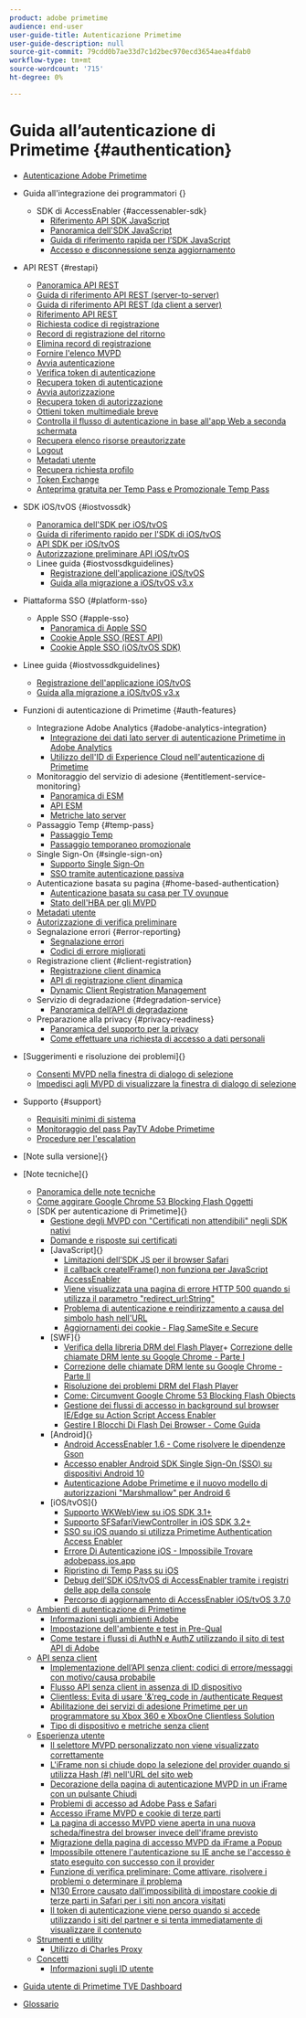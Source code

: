 ```yaml
---
product: adobe primetime
audience: end-user
user-guide-title: Autenticazione Primetime
user-guide-description: null
source-git-commit: 79cdd0b7ae33d7c1d2bec970ecd3654aea4fdab0
workflow-type: tm+mt
source-wordcount: '715'
ht-degree: 0%

---
```



# Guida all’autenticazione di Primetime {#authentication}

+ [Autenticazione Adobe Primetime](/help/authentication/home.md)
+ Guida all&#39;integrazione dei programmatori {}
   + SDK di AccessEnabler {#accessenabler-sdk}
      + [Riferimento API SDK JavaScript](/help/authentication/javascript-sdk-api-reference.md)
      + [Panoramica dell&#39;SDK JavaScript](/help/authentication/javascript-sdk-overview.md)
      + [Guida di riferimento rapida per l’SDK JavaScript](/help/authentication/javascript-sdk-cookbook.md)
      + [Accesso e disconnessione senza aggiornamento](/help/authentication/refreshless-login-and-logout.md)
+ API REST {#restapi}
   + [Panoramica API REST](/help/authentication/rest-api-overview.md)
   + [Guida di riferimento API REST (server-to-server)](/help/authentication/rest-api-cookbook-servertoserver.md)
   + [Guida di riferimento API REST (da client a server)](/help/authentication/rest-api-cookbook-clienttoserver.md)
   + [Riferimento API REST](/help/authentication/rest-api-reference.md)
   + [Richiesta codice di registrazione](/help/authentication/registration-code-request.md)
   + [Record di registrazione del ritorno](/help/authentication/return-registration-record.md)
   + [Elimina record di registrazione](/help/authentication/delete-registration-record.md)
   + [Fornire l&#39;elenco MVPD](/help/authentication/provide-mvpd-list.md)
   + [Avvia autenticazione](/help/authentication/initiate-authentication.md)
   + [Verifica token di autenticazione](/help/authentication/check-authentication-token.md)
   + [Recupera token di autenticazione](/help/authentication/retrieve-authentication-token.md)
   + [Avvia autorizzazione](/help/authentication/initiate-authorization.md)
   + [Recupera token di autorizzazione](/help/authentication/retrieve-authorization-token.md)
   + [Ottieni token multimediale breve](/help/authentication/obtain-short-media-token.md)
   + [Controlla il flusso di autenticazione in base all&#39;app Web a seconda schermata](/help/authentication/check-authentication-flow-by-second-screen-web-app.md)
   + [Recupera elenco risorse preautorizzate](/help/authentication/retrieve-list-of-preauthorized-resources.md)
   + [Logout](/help/authentication/logout.md)
   + [Metadati utente](/help/authentication/user-metadata.md)
   + [Recupera richiesta profilo](/help/authentication/retrieve-profilerequest.md)
   + [Token Exchange](/help/authentication/token-exchange.md)
   + [Anteprima gratuita per Temp Pass e Promozionale Temp Pass](/help/authentication/free-preview-for-temp-pass-and-promotional-temp-pass.md)

+ SDK iOS/tvOS {#iostvossdk}
   + [Panoramica dell&#39;SDK per iOS/tvOS](/help/authentication/iostvos-sdk-overview.md)
   + [Guida di riferimento rapido per l&#39;SDK di iOS/tvOS](/help/authentication/iostvos-sdk-cookbook.md)
   + [API SDK per iOS/tvOS](/help/authentication/iostvos-sdk-api-reference.md)
   + [Autorizzazione preliminare API iOS/tvOS](/help/authentication/preauthorize.md)
   + Linee guida {#iostvossdkguidelines}
      + [Registrazione dell&#39;applicazione iOS/tvOS](/help/authentication/iostvos-application-registration.md)
      + [Guida alla migrazione a iOS/tvOS v3.x](/help/authentication/iostvos-v3x-migration-guide.md)
+ Piattaforma SSO {#platform-sso}
   + Apple SSO {#apple-sso}
      + [Panoramica di Apple SSO](/help/authentication/apple-sso-overview.md)
      + [Cookie Apple SSO (REST API)](/help/authentication/apple-sso-cookbook-rest-api.md)
      + [Cookie Apple SSO (iOS/tvOS SDK)](/help/authentication/apple-sso-cookbook-iostvos-sdk.md)

+ Linee guida {#iostvossdkguidelines}
   + [Registrazione dell&#39;applicazione iOS/tvOS](/help/authentication/iostvos-application-registration.md)
   + [Guida alla migrazione a iOS/tvOS v3.x](/help/authentication/iostvos-v3x-migration-guide.md)

+ Funzioni di autenticazione di Primetime {#auth-features}
   + Integrazione Adobe Analytics {#adobe-analytics-integration}
      + [Integrazione dei dati lato server di autenticazione Primetime in Adobe Analytics](/help/authentication/integrating-primetime-authentication-server-side-data-into-adobe-analytics.md)
      + [Utilizzo dell&#39;ID di Experience Cloud nell&#39;autenticazione di Primetime](/help/authentication/using-experience-cloud-id-in-primetime-authentication.md)
   + Monitoraggio del servizio di adesione {#entitlement-service-monitoring}
      + [Panoramica di ESM](/help/authentication/entitlement-service-monitoring-overview.md)
      + [API ESM](/help/authentication/entitlement-service-monitoring-api.md)
      + [Metriche lato server](/help/authentication/understanding-serverside-metrics.md)
   + Passaggio Temp {#temp-pass}
      + [Passaggio Temp](/help/authentication/temp-pass.md)
      + [Passaggio temporaneo promozionale](/help/authentication/promotional-temp-pass.md)
   + Single Sign-On {#single-sign-on}
      + [Supporto Single Sign-On](/help/authentication/single-signon-support.md)
      + [SSO tramite autenticazione passiva](/help/authentication/sso-via-passive-authentication.md)
   + Autenticazione basata su pagina {#home-based-authentication}
      + [Autenticazione basata su casa per TV ovunque](/help/authentication/home-based-authentication-for-tv-everywhere.md)
      + [Stato dell&#39;HBA per gli MVPD](/help/authentication/hba-status-for-mvpds.md)
   + [Metadati utente](/help/authentication/user-metadata.md)
   + [Autorizzazione di verifica preliminare](/help/authentication/preflight-authorization.md)
   + Segnalazione errori {#error-reporting}
      + [Segnalazione errori](/help/authentication/error-reporting.md)
      + [Codici di errore migliorati](/help/authentication/enhanced-error-codes.md)
   + Registrazione client {#client-registration}
      + [Registrazione client dinamica](/help/authentication/dynamic-client-registration.md)
      + [API di registrazione client dinamica](/help/authentication/dynamic-client-registration-api.md)
      + [Dynamic Client Registration Management](/help/authentication/dynamic-client-registration-management.md)
   + Servizio di degradazione {#degradation-service}
      + [Panoramica dell’API di degradazione](/help/authentication/degradation-api-overview.md)
   + Preparazione alla privacy {#privacy-readiness}
      + [Panoramica del supporto per la privacy](/help/authentication/privacy-support-overview.md)
      + [Come effettuare una richiesta di accesso a dati personali](/help/authentication/how-to-make-a-privacy-request.md)
+ [Suggerimenti e risoluzione dei problemi]{}
   + [Consenti MVPD nella finestra di dialogo di selezione]()
   + [Impedisci agli MVPD di visualizzare la finestra di dialogo di selezione]()
+ Supporto {#support}
   + [Requisiti minimi di sistema](/help/authentication/minimum-system-requirements.md)
   + [Monitoraggio del pass PayTV Adobe Primetime](/help/authentication/monitoring-primetime-adobe-paytv-pass.md)
   + [Procedure per l&#39;escalation](/help/authentication/escalation-procedures.md)
+ [Note sulla versione]{}
+ [Note tecniche]{}
   + [Panoramica delle note tecniche]()
   + [Come aggirare Google Chrome 53 Blocking Flash Oggetti]()
   + [SDK per autenticazione di Primetime]{}
      + [Gestione degli MVPD con &quot;Certificati non attendibili&quot; negli SDK nativi]()
      + [Domande e risposte sui certificati]()
      + [JavaScript]{}
         + [Limitazioni dell’SDK JS per il browser Safari]()
         + [il callback createIFrame() non funziona per JavaScript AccessEnabler]()
         + [Viene visualizzata una pagina di errore HTTP 500 quando si utilizza il parametro &quot;redirect_url:String&quot;]()
         + [Problema di autenticazione e reindirizzamento a causa del simbolo hash nell&#39;URL]()
         + [Aggiornamenti dei cookie - Flag SameSite e Secure]()
      + [SWF]{}
         + [Verifica della libreria DRM del Flash Player]()+ [Correzione delle chiamate DRM lente su Google Chrome - Parte I]()
         + [Correzione delle chiamate DRM lente su Google Chrome - Parte II]()
         + [Risoluzione dei problemi DRM del Flash Player]()
         + [Come: Circumvent Google Chrome 53 Blocking Flash Objects]()
         + [Gestione dei flussi di accesso in background sul browser IE/Edge su Action Script Access Enabler]()
         + [Gestire I Blocchi Di Flash Dei Browser - Come Guida]()
      + [Android]{}
         + [Android AccessEnabler 1.6 - Come risolvere le dipendenze Gson]()
         + [Accesso enabler Android SDK Single Sign-On (SSO) su dispositivi Android 10]()
         + [Autenticazione Adobe Primetime e il nuovo modello di autorizzazioni &quot;Marshmallow&quot; per Android 6]()
      + [iOS/tvOS]{}
         + [Supporto WKWebView su iOS SDK 3.1+]()
         + [Supporto SFSafariViewController in iOS SDK 3.2+]()
         + [SSO su iOS quando si utilizza Primetime Authentication Access Enabler]()
         + [Errore Di Autenticazione iOS - Impossibile Trovare adobepass.ios.app]()
         + [Ripristino di Temp Pass su iOS]()
         + [Debug dell’SDK iOS/tvOS di AccessEnabler tramite i registri delle app della console]()
         + [Percorso di aggiornamento di AccessEnabler iOS/tvOS 3.7.0]()
   + [Ambienti di autenticazione di Primetime]()
      + [Informazioni sugli ambienti Adobe]()
      + [Impostazione dell&#39;ambiente e test in Pre-Qual]()
      + [Come testare i flussi di AuthN e AuthZ utilizzando il sito di test API di Adobe]()
   + [API senza client]()
      + [Implementazione dell’API senza client: codici di errore/messaggi con motivo/causa probabile]()
      + [Flusso API senza client in assenza di ID dispositivo]()
      + [Clientless: Evita di usare &#39;&amp;&#39;reg_code in /authenticate Request]()
      + [Abilitazione dei servizi di adesione Primetime per un programmatore su Xbox 360 e XboxOne Clientless Solution]()
      + [Tipo di dispositivo e metriche senza client]()
   + [Esperienza utente]()
      + [Il selettore MVPD personalizzato non viene visualizzato correttamente]()
      + [L&#39;iFrame non si chiude dopo la selezione del provider quando si utilizza Hash (#) nell&#39;URL del sito web]()
      + [Decorazione della pagina di autenticazione MVPD in un iFrame con un pulsante Chiudi]()
      + [Problemi di accesso ad Adobe Pass e Safari]()
      + [Accesso iFrame MVPD e cookie di terze parti]()
      + [La pagina di accesso MVPD viene aperta in una nuova scheda/finestra del browser invece dell&#39;iframe previsto]()
      + [Migrazione della pagina di accesso MVPD da iFrame a Popup]()
      + [Impossibile ottenere l&#39;autenticazione su IE anche se l&#39;accesso è stato eseguito con successo con il provider]()
      + [Funzione di verifica preliminare: Come attivare, risolvere i problemi o determinare il problema]()
      + [N130 Errore causato dall’impossibilità di impostare cookie di terze parti in Safari per i siti non ancora visitati]()
      + [Il token di autenticazione viene perso quando si accede utilizzando i siti del partner e si tenta immediatamente di visualizzare il contenuto]()
   + [Strumenti e utility]()
      + [Utilizzo di Charles Proxy]()
   + [Concetti]()
      + [Informazioni sugli ID utente]()
+ [Guida utente di Primetime TVE Dashboard]()
+ [Glossario]()